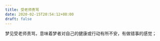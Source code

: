 ```yaml
---
title: 受老师责骂
date: 2020-02-15T20:54:12+08:00
draft: false
---
```


梦见受老师责骂，意味着梦者对自己的健康或行动有所不安，有做错事的感觉；